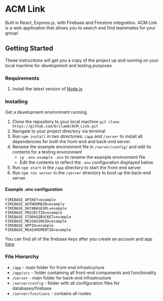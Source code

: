# ACM Link
Built in React, Express.js, with Firebase and Firestore integration. ACM Link is a web application that allows you to search and find teammates for your group!



## Getting Started

These instructions will get you a copy of the project up and running on your local machine for development and testing purposes.

### Requirements

1. Install the latest version of [Node.js](https://nodejs.org/en/ "Node.js")

### Installing

Get a development environment running. 

1. Clone the repository to your local machine ```git clone https://github.com/brilam8/ACM_Link.git```
2. Navigate to your project directory via terminal
3. Run `npm install` in two directories: `/app` and `/server` to install all dependencies for both the front-end and back-end server.
4. Rename the example environment file in `/server/config/` and edit its contents for a testing environment
   - `cp .env.example .env` to rename the example environment file
   - Edit the contents to reflect the `.env` configuration displayed below
5. Run `npm start` in the `/app` directory to start the front-end server.
6. Run `npm run server` in the `/server` directory to boot up the back-end server.

#### Example .env configuration

```
FIREBASE_APIKEY=example
FIREBASE_AUTHDOMAIN=example
FIREBASE_DATABASEURL=example
FIREBASE_PROJECTID=example
FIREBASE_STORAGEBUCKET=example
FIREBASE_MESSAGINGID=example
FIREBASE_APPID=example
FIREBASE_MEASUREMENTID=example
```

You can find all of the firebase keys after you create an account and app [here](https://firebase.google.com/)

### File Hierarchy

- `/app` - main folder for front-end infrastructure
- `/app/src` - folder containing all front-end components and functionality
- `/server` - main folder for back-end infrastructure
- `/server/config` - folder with all configuration files for databases/firebase
- `/server/functions` - contains all routes

